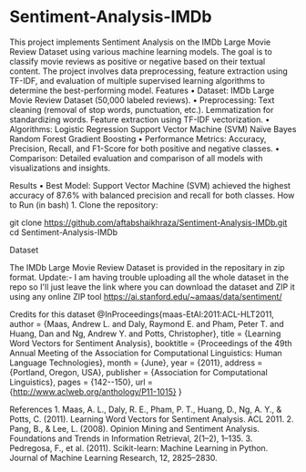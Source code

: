 # Sentiment-Analysis-IMDb
This project implements Sentiment Analysis on the IMDb Large Movie Review Dataset using various machine learning models. The goal is to classify movie reviews as positive or negative based on their textual content. The project involves data preprocessing, feature extraction using TF-IDF, and evaluation of multiple supervised learning algorithms to determine the best-performing model.
Features
	•	Dataset: IMDb Large Movie Review Dataset (50,000 labeled reviews).
	•	Preprocessing:
	  Text cleaning (removal of stop words, punctuation, etc.).
	 	Lemmatization for standardizing words.
		Feature extraction using TF-IDF vectorization.
	•	Algorithms:
		Logistic Regression
		Support Vector Machine (SVM)
		Naïve Bayes
		Random Forest
		Gradient Boosting
	•	Performance Metrics:
		Accuracy, Precision, Recall, and F1-Score for both positive and negative classes.
	•	Comparison:
		Detailed evaluation and comparison of all models with visualizations and insights.

Results
	•	Best Model: Support Vector Machine (SVM) achieved the highest accuracy of 87.6% with balanced precision and recall for both classes.
 How to Run (in bash)
	1.	Clone the repository:
 
 git clone https://github.com/aftabshaikhraza/Sentiment-Analysis-IMDb.git
 cd Sentiment-Analysis-IMDb

Dataset

The IMDb Large Movie Review Dataset is provided in the repositary in zip format.
Update:- I am having trouble uploading all the whole dataset in the repo so I'll just leave the link where you can download the dataset and ZIP it using any online ZIP tool 
https://ai.stanford.edu/~amaas/data/sentiment/

Credits for this dataset 
@InProceedings{maas-EtAl:2011:ACL-HLT2011,
  author    = {Maas, Andrew L.  and  Daly, Raymond E.  and  Pham, Peter T.  and  Huang, Dan  and  Ng, Andrew Y.  and  Potts, Christopher},
  title     = {Learning Word Vectors for Sentiment Analysis},
  booktitle = {Proceedings of the 49th Annual Meeting of the Association for Computational Linguistics: Human Language Technologies},
  month     = {June},
  year      = {2011},
  address   = {Portland, Oregon, USA},
  publisher = {Association for Computational Linguistics},
  pages     = {142--150},
  url       = {http://www.aclweb.org/anthology/P11-1015}
}

References
	1.	Maas, A. L., Daly, R. E., Pham, P. T., Huang, D., Ng, A. Y., & Potts, C. (2011). Learning Word Vectors for Sentiment Analysis. ACL 2011.
	2.	Pang, B., & Lee, L. (2008). Opinion Mining and Sentiment Analysis. Foundations and Trends in Information Retrieval, 2(1–2), 1–135.
	3.	Pedregosa, F., et al. (2011). Scikit-learn: Machine Learning in Python. Journal of Machine Learning Research, 12, 2825–2830.
